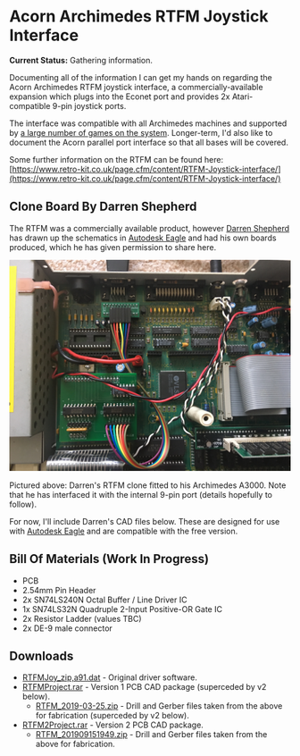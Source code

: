 # Acorn Archimedes RTFM Joystick Interface

**Current Status:** Gathering information.

Documenting all of the information I can get my hands on regarding the Acorn Archimedes RTFM joystick interface, a commercially-available expansion which plugs into the Econet port and provides 2x Atari-compatible 9-pin joystick ports.

The interface was compatible with all Archimedes machines and supported by [a large number of games on the system](https://forums.jaspp.org.uk/forum/viewtopic.php?f=25&t=399). Longer-term, I'd also like to document the Acorn parallel port interface so that all bases will be covered.

Some further information on the RTFM can be found here: [https://www.retro-kit.co.uk/page.cfm/content/RTFM-Joystick-interface/](https://www.retro-kit.co.uk/page.cfm/content/RTFM-Joystick-interface/)

## Clone Board By Darren Shepherd

The RTFM was a commercially available product, however [Darren Shepherd](http://dshepherd.co.uk/) has drawn up the schematics in [Autodesk Eagle](https://www.autodesk.com/products/eagle/overview) and had his own boards produced, which he has given permission to share here.

![RTFM Interface Installed In A3000](Darren%20Shepherd/Images/IMG_7692.JPG)

Pictured above: Darren's RTFM clone fitted to his Archimedes A3000. Note that he has interfaced it with the internal 9-pin port (details hopefully to follow).

For now, I'll include Darren's CAD files below. These are designed for use with [Autodesk Eagle](https://www.autodesk.com/products/eagle/overview) and are compatible with the free version.

## Bill Of Materials (Work In Progress)
- PCB
- 2.54mm Pin Header
- 2x SN74LS240N Octal Buffer / Line Driver IC
- 1x SN74LS32N Quadruple 2-Input Positive-OR Gate IC
- 2x Resistor Ladder (values TBC)
- 2x DE-9 male connector

## Downloads

- [RTFMJoy_zip,a91.dat](Darren%20Shepherd/RTFMJoy_zip,a91.dat) - Original driver software.
- [RTFMProject.rar](Darren%20Shepherd/RTFMProject.rar) - Version 1 PCB CAD package (superceded by v2 below).
    - [RTFM_2019-03-25.zip](Darren%20Shepherd/RTFMProject/RTFM_2019-03-25.zip) - Drill and Gerber files taken from the above for fabrication (superceded by v2 below).
- [RTFM2Project.rar](Darren%20Shepherd/RTFM2Project.rar) - Version 2 PCB CAD package.
    - [RTFM_201909151949.zip](Darren%20Shepherd/RTFM2Project/RTFM_201909151949.zip) - Drill and Gerber files taken from the above for fabrication.
